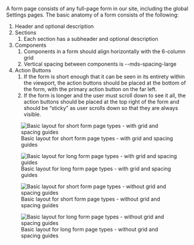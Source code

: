 A form page consists of any full-page form in our site, including the global Settings pages. 
The basic anatomy of a form consists of the following:

1. Header and optional description
1. Sections 
   1. Each section has a subheader and optional description
1. Components
   1. Components in a form should align horizontally with the 6-column grid
   1. Vertical spacing between components is --mds-spacing-large
1. Action Buttons
   1. If the form is short enough that it can be seen in its entirety within the viewport, the action buttons should be placed at the bottom of the form, with the primary action button on the far left.
   1. If the form is longer and the user must scroll down to see it all, the action buttons should be placed at the top right of the form and should be “sticky” as user scrolls down so that they are always visible. 

<figure class="global__html__figure">
  <img 
    alt="Basic layout for short form page types - with grid and spacing guides"
    class="global__html__img"
    src="/design-patterns/pages/images/image10.jpg" 
  />
  <figcaption class="global__html__figcaption">Basic layout for short form page types - with grid and spacing guides</figcaption>
</figure>

<figure class="global__html__figure">
  <img 
    alt="Basic layout for long form page types - with grid and spacing guides"
    class="global__html__img"
    src="/design-patterns/pages/images/image4.jpg" 
  />
  <figcaption class="global__html__figcaption">Basic layout for long form page types - with grid and spacing guides</figcaption>
</figure>

<figure class="global__html__figure">
  <img 
    alt="Basic layout for short form page types - without grid and spacing guides"
    class="global__html__img"
    src="/design-patterns/pages/images/image2.jpg" 
  />
  <figcaption class="global__html__figcaption">Basic layout for short form page types - without grid and spacing guides</figcaption>
</figure>

<figure class="global__html__figure">
  <img 
    alt="Basic layout for long form page types - without grid and spacing guides"
    class="global__html__img"
    src="/design-patterns/pages/images/image9.jpg" 
  />
  <figcaption class="global__html__figcaption">Basic layout for long form page types - without grid and spacing guides</figcaption>
</figure>
